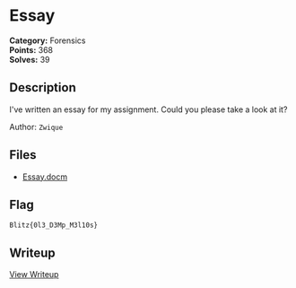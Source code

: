 # Essay

**Category:** Forensics  
**Points:** 368  
**Solves:** 39  

## Description

I've written an essay for my assignment. Could you please take a look at it?

Author: `Zwique`

## Files

- [Essay.docm](https://github.com/1nv1sibl3/BlitzCTF-2025/blob/main/files/38776ef7f5ac361148ec359fb34112cc/Essay.docm)

## Flag

`Blitz{0l3_D3Mp_M3l10s}`

## Writeup

[View Writeup](https://github.com/1nv1sibl3/BlitzCTF-2025/blob/main/writeups/Essay_writeup.md)
